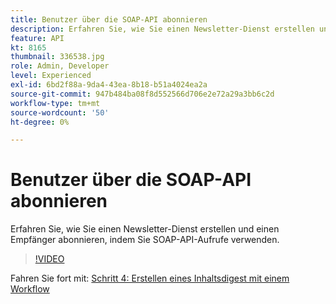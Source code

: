 ```yaml
---
title: Benutzer über die SOAP-API abonnieren
description: Erfahren Sie, wie Sie einen Newsletter-Dienst erstellen und einen Empfänger abonnieren, indem Sie SOAP-API-Aufrufe verwenden.
feature: API
kt: 8165
thumbnail: 336538.jpg
role: Admin, Developer
level: Experienced
exl-id: 6bd2f88a-9da4-43ea-8b18-b51a4024ea2a
source-git-commit: 947b484ba08f8d552566d706e2e72a29a3bb6c2d
workflow-type: tm+mt
source-wordcount: '50'
ht-degree: 0%

---
```


# Benutzer über die SOAP-API abonnieren

Erfahren Sie, wie Sie einen Newsletter-Dienst erstellen und einen Empfänger abonnieren, indem Sie SOAP-API-Aufrufe verwenden.

>[!VIDEO](https://video.tv.adobe.com/v/336538?quality=12)

Fahren Sie fort mit: [Schritt 4: Erstellen eines Inhaltsdigest mit einem Workflow](/help/tutorial-use-soap-apis/create-article-alert-delivery-overview.md)
